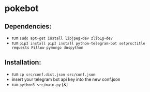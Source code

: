 # pokebot

## Dependencies:
  * run `sudo apt-get install libjpeg-dev zlib1g-dev`
  * run `pip3 install pip3 install python-telegram-bot setproctitle requests Pillow pymongo dnspython`

## Installation:
  * run `cp src/conf.dist.json src/conf.json`
  * insert your telegram bot api key into the new conf.json
  * run `python3 src/main.py` [&]

